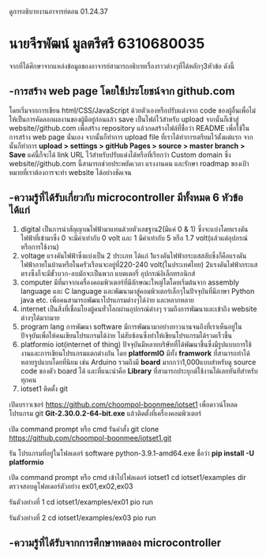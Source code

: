 ดูการอธิบายงานอาจารย์ตอน 01.24.37
# นายจีรพัฒน์ มูลตรีศรี 6310680035

จากที่ได้ศึกษาจากแหล่งข้อมูลของอาจารย์สามารถอธิบายเรื่องราวต่างๆที่ได้หลักๆ3หัวข้อ ดังนี้

## -การสร้าง web page โดยใช้ประโยชน์จาก github.com
โดยเริ่มจากการเขียน html/CSS/JavaScript ด้วยตัวเองหรือปรับแต่งจาก code ของผู้อื่นเพื่อไม่ให้เป็นการคัดลอกผลงานของผู้มีอยู่ก่อนแล้ว save เป็นไฟล์ไว้สำหรับ upload จากนั้นก็เข้าสู่ website//github.com เพื่อสร้าง repository แล้วกดสร้างไฟล์ที่ชื่อว่า README เพื่อใช้ในการสร้าง web page นั่นเอง จากนั้นก็ทำการ upload file ที่เราได้ทำการเตรียมไว้ตั้งแต่แรก จากนั้นก็ทำการ **upload > settings > gitHub Pages > source > master branch > Save** แค่นี้ก็จะได้ link URL ไว้สำหรับปรับแต่งได้หรือที่เรียกว่า Custom domain ซึ่ง website//github.com นี้สามารถช่วยประหยัดเวลา แรงงานคน และรักษา roadmap ของเป้าหมายที่เราต้องการจะทำ website ได้อย่างชัดเจน

## -ความรู้ที่ได้รับเกี่ยวกับ microcontroller มีทั้งหมด 6 หัวข้อ ได้แก่
1. digital เป็นการนำสัญญาณไฟฟ้ามาแทนด้วยตัวเลขฐาน2(มีแค่ 0 & 1) ซึ่งจะแบ่งโดยแรงดันไฟฟ้าที่เข้ามาซึ่ง 0 จะมีค่าเท่ากับ 0 volt และ 1 มีค่าเท่ากับ 5 หรือ 1.7 volt(แล้วแต่อุปกรณ์หรือการใช้งาน)
2. voltage แรงดันไฟฟ้าซึ่งแบ่งเป็น 2 ประเภท ได้แก่ 1แรงดันไฟฟ้ากระแสสลับซึ่งก็คือแรงดันไฟฟ้าภายในบ้านหรือในครัวเรือนจะอยู่ที่220-240 volt(ในประเทศไทย) 2แรงดันไฟฟ้ากระแสตรงซึ่งก็จะมีขั้วบวก-ลบมักจะเป็นพวก แบตเตอรี่ อุปกรณ์อิเล็กทรอนิกส์ 
3. computer มีที่มาจากเครื่องคอมพิวเตอร์ที่มีลักษณะใหญ่โตโดยเริ่มต้นจาก assembly language และ C language และพัฒนามาสู่คอมพิวเตอร์เล็กๆในปัจจุบันที่มีภาษา Python java etc. เพื่อคนสามารถพัฒนาโปรแกรมต่างๆได้ง่าย และหลากหลาย
4. internet เป็นสิ่งที่เชื่อมโยงผู้คนทั่วโลกผ่านอุปกรณ์ต่างๆ รวมถึงการพัฒนาและเข้าถึง website ต่างๆได้มากมาย
5. program lang การพัฒนา software มีการพัฒนามาอย่างยาวนานจนถึงที่เราเห็นอยู่ในปัจจุบันเพื่อให้คนเขียนโปรแกรมได้ง่าย ไม่สับซ้อนซึ่งทำให้เขียนโปรแกรมได้รวดเร็วขึ้น
6. platformio iot(internet of thing) ปัจจุบันมีหลายบริษัทที่ได้พัฒนาขึ้นซึ่งมีรูปแบบการใช้งานและการเขียนโปรแกรมแตกต่างกัน โดย **platformIO** มีทั้ง **framwork** ที่สามารถทำได้หลายรูปแบบโดยที่นิยม เช่น Arduino รวมถึงมี **board** มากกว่า1,000แบบสำหรับดู source code ของตัว board ได้ และที่แนะนำคือ **Library** ที่สามารถประยุกต์ใช้งานได้เลยทันทีสำหรับทุกคน 
7. iotset1 ติดตั้ง git 

เปิดบราวเซอร์ https://github.com/choompol-boonmee/iotset1
เพื่อดาวน์โหลดโปรแกรม git **Git-2.30.0.2-64-bit.exe** แล้วติดตั้งที่เครื่องคอมพิวเตอร์

เปิด command prompt หรือ cmd รันคำสั่ง 
git clone https://github.com/choompol-boonmee/iotset1.git

รัน โปรแกรมที่อยู่ในโฟลเดอร์ software python-3.9.1-amd64.exe
ชื่อว่า **pip install -U platformio**

เปิด command prompt หรือ cmd เข้าไปโฟลเดอร์ iotset1
cd iotset1/examples
dir
ตรวจสอบดูโฟลเดอร์ตัวอย่าง ex01,ex02,ex03

รันตัวอย่างที่ 1
cd iotset1/examples/ex01
pio run

รันตัวอย่างที่ 2
cd iotset1/examples/ex03
pio run

## -ความรู้ที่ได้รับจากการศึกษาทดลอง microcontroller

